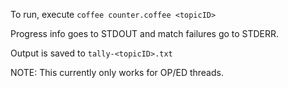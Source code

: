 To run, execute `coffee counter.coffee <topicID>`

Progress info goes to STDOUT and match failures go to STDERR.

Output is saved to `tally-<topicID>.txt`

NOTE: This currently only works for OP/ED threads.
